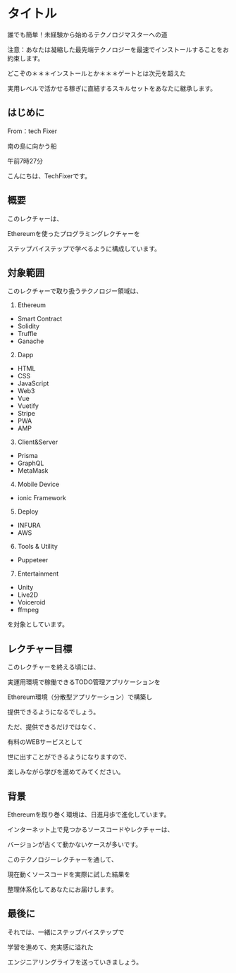 # タイトル

誰でも簡単！未経験から始めるテクノロジマスターへの道

注意：あなたは凝縮した最先端テクノロジーを最速でインストールすることをお約束します。

どこぞの＊＊＊インストールとか＊＊＊ゲートとは次元を超えた

実用レベルで活かせる稼ぎに直結するスキルセットをあなたに継承します。

## はじめに

From：tech  Fixer

南の島に向かう船

午前7時27分

こんにちは、TechFixerです。

## 概要

このレクチャーは、

Ethereumを使ったプログラミングレクチャーを

ステップバイステップで学べるように構成しています。

## 対象範囲

このレクチャーで取り扱うテクノロジー領域は、

1. Ethereum
 - Smart Contract
 - Solidity
 - Truffle
 - Ganache
2. Dapp
 - HTML
 - CSS
 - JavaScript
 - Web3
 - Vue
 - Vuetify
 - Stripe
 - PWA
 - AMP
3. Client&Server
 - Prisma
 - GraphQL
 - MetaMask
4. Mobile Device
 - ionic Framework
5. Deploy
 - INFURA
 - AWS
6. Tools & Utility
 - Puppeteer
7. Entertainment
 - Unity
 - Live2D
 - Voiceroid
 - ffmpeg

を対象としています。

## レクチャー目標

このレクチャーを終える頃には、

実運用環境で稼働できるTODO管理アプリケーションを

Ethereum環境（分散型アプリケーション）で構築し

提供できるようになるでしょう。



ただ、提供できるだけではなく、

有料のWEBサービスとして

世に出すことができるようになりますので、

楽しみながら学びを進めてみてください。

## 背景

Ethereumを取り巻く環境は、日進月歩で進化しています。



インターネット上で見つかるソースコードやレクチャーは、

バージョンが古くて動かないケースが多いです。



このテクノロジーレクチャーを通して、

現在動くソースコードを実際に試した結果を

整理体系化してあなたにお届けします。

## 最後に

それでは、一緒にステップバイステップで

学習を進めて、充実感に溢れた

エンジニアリングライフを送っていきましょう。
